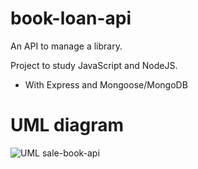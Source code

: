# book-loan-api

An API to manage a library.

Project to study JavaScript and NodeJS.

- With Express and Mongoose/MongoDB

# UML diagram

![UML sale-book-api](https://user-images.githubusercontent.com/105166358/222925156-ce03c6f3-346c-4a89-8e16-21878c1a0d09.png)
